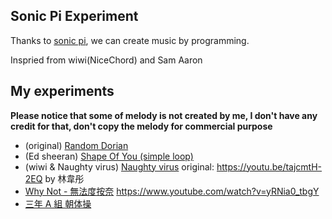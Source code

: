 ## Sonic Pi Experiment

Thanks to [sonic pi](https://sonic-pi.net/), we can create music by programming.

Inspried from wiwi(NiceChord) and Sam Aaron

## My experiments

**Please notice that some of melody is not created by me, I don't have any credit for that, don't copy the melody for commercial purpose**

- (original) [Random Dorian](https://soundcloud.com/justkeiyi/dorian-fast)
- (Ed sheeran) [Shape Of You (simple loop)](https://soundcloud.com/justkeiyi/shape-of-you-generated)
- (wiwi & Naughty virus) [Naughty virus](https://soundcloud.com/justkeiyi/8bit-music) 
  original: https://youtu.be/tajcmtH-2EQ by 林韋彤
- [Why Not - 無法度按奈](https://soundcloud.com/justkeiyi/why-not-sonic-pi)
  https://www.youtube.com/watch?v=yRNia0_tbgY
- [三年 A 組 朝体操](https://soundcloud.com/justkeiyi/a-by-sonic-pi)